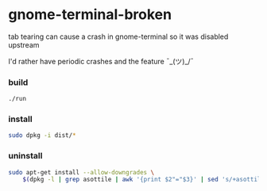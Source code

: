 gnome-terminal-broken
=====================

tab tearing can cause a crash in gnome-terminal so it was disabled upstream

I'd rather have periodic crashes and the feature  ¯\_(ツ)_/¯

### build

```bash
./run
```

### install

```bash
sudo dpkg -i dist/*
```

### uninstall

```bash
sudo apt-get install --allow-downgrades \
    $(dpkg -l | grep asottile | awk '{print $2"="$3}' | sed 's/+asottile1//')
```

